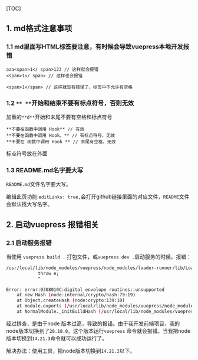 [TOC]

## 1. md格式注意事项

### 1.1 md里面写HTML标签要注意，有时候会导致vuepress本地开发报错

```
aaa<span>1</ span>123 // 这样就会报错
<span>1</ span> // 这样也会报错

<span>1</span> // 这样就没有错误了，标签中不允许有空格
```



### 1.2 `** **`开始和结束不要有标点符号，否则无效

加重的`**d**`开始和末尾不要有空格和标点符号

```
**不要在函数中调用 Hook** // 有效
**不要在函数中调用 Hook。** // 有标点符号，无效
**不要在 函数中调用 Hook ** // 末尾有空格，无效
```

标点符号放在外面

### 1.3 README.md名字要大写

`README.md`文件名字要大写。

编辑此页功能:`editLinks: true,`会打开github链接里面的对应文件，`README`文件会默认找大写名字。

## 2. 启动vuepress 报错相关

### 2.1 启动服务报错

当使用 `vuepress build .` 打包文件，或`vuepress dev .`启动服务的时候，报错：

```bash
/usr/local/lib/node_modules/vuepress/node_modules/loader-runner/lib/LoaderRunner.js:114
			throw e;
			^

Error: error:0308010C:digital envelope routines::unsupported
    at new Hash (node:internal/crypto/hash:79:19)
    at Object.createHash (node:crypto:139:10)
    at module.exports (/usr/local/lib/node_modules/vuepress/node_modules/webpack/lib/util/createHash.js:90:53)
    at NormalModule._initBuildHash (/usr/local/lib/node_modules/vuepress/node_modules/webpack/lib/NormalModule.js:386:16)
```

经过排查，是由于node 版本过高，导致的报错。由于我开发前端项目，我的node版本切换到了`20.18.0`。这个版本运行`vuepress` 命令就会报错。当我把node版本切换到`14.21.3`命令就可以成功运行了。

解决办法：使用工具，把node版本切换到`14.21.3`以下。


